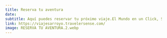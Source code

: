 ```yaml
---
title: Reserva tu aventura
date:
subtitle: Aquí puedes reservar tu próximo viaje.El Mundo en un Click, SOLO SERVICIOS DE TIERRA
link: https://viajesarroyo.travelersense.com/
image: RESERVA TU AVENTURA.2.webp
---
```

